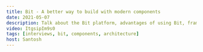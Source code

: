 ```yaml
---
title: Bit - A better way to build with modern components
date: 2021-05-07
description: Talk about the Bit platform, advantages of using Bit, frameworks supported, and how to get started.
video: ItgsipIm9s0
tags: [interviews, bit, components, architecture]
host: Santosh
---
```

